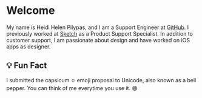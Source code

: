 # Welcome
My name is Heidi Helen Pilypas, and I am a Support Engineer at [GitHub](https://github.com/). I previously worked at [Sketch](https://www.sketch.com/) as a Product Support Specialist. In addition to customer support, I am passionate about design and have worked on iOS apps as designer.

## 💡 Fun Fact
I submitted the capsicum `🫑` emoji proposal to Unicode, also known as a bell pepper. You can think of me everytime you use it. 😄
